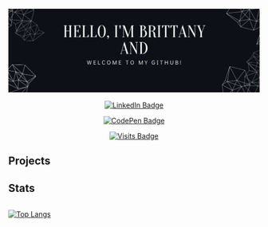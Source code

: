 <div id="header" align="center">

<!-- Banner -->
[![Britt's GitHub Banner](./assets/banner.png)](https://www.linkedin.com/in/brittany-sifford-3637041b6/)

<!-- Socials -->

[![LinkedIn Badge](https://img.shields.io/badge/LinkedIn-Profile-informational?style=for-the-badge&logo=linkedin&logoColor=white&color=0D76A8)](https://www.linkedin.com/in/brittany-sifford-3637041b6/)

[![CodePen Badge](https://img.shields.io/badge/CodePen-Profile-informational?style=flat&logo=codepen&logoColor=white&color=black)](https://codepen.io/Thebittles)

[![Visits Badge](https://badges.pufler.dev/visits/Thebittles/Thebittles)](https://github.com/Thebittles)

</div>









## Projects





## Stats
<div style="display: flex; flex-direction: row;">
 <!-- Github Stats -->

[![Top Langs](https://github-readme-stats.vercel.app/api/top-langs/?username=Thebittles&theme=github_dark&langs_count=8)](https://github.com/Thebittles)

</div>



